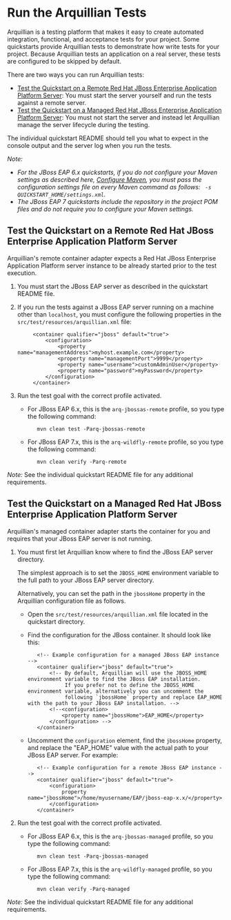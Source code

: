 Run the Arquillian Tests
========================

Arquillian is a testing platform that makes it easy to create automated integration, functional, and acceptance tests for your project. Some quickstarts provide Arquillian tests to demonstrate how write tests for your project. Because Arquillian tests an application on a real server, these tests are configured to be skipped by default.

There are two ways you can run Arquillian tests:

  * [Test the Quickstart on a Remote Red Hat JBoss Enterprise Application Platform Server](#test-the-quickstart-on-a-remote-jboss-eap-server): You must start the server yourself and run the tests against a remote server.
  * [Test the Quickstart on a Managed Red Hat JBoss Enterprise Application Platform Server](#test-the-quickstart-on-a-managed-jboss-eap-server): You must not start the server and instead let Arquillian manage the server lifecycle during the testing.

The individual quickstart README should tell you what to expect in the console output and the server log when you run the tests.

_Note:_

* _For the JBoss EAP 6.x quickstarts, if you do not configure your Maven settings as described here, [Configure Maven](https://github.com/jboss-developer/jboss-developer-shared-resources/blob/master/guides/CONFIGURE_MAVEN.md#configure-maven-to-build-and-deploy-the-quickstarts), you must pass the configuration settings file on every Maven command as follows: ` -s QUICKSTART_HOME/settings.xml`._
* _The JBoss EAP 7 quickstarts include the repository in the project POM files and do not require you to configure your Maven settings._


Test the Quickstart on a Remote Red Hat JBoss Enterprise Application Platform Server
-------------------------------------

Arquillian's remote container adapter expects a Red Hat JBoss Enterprise Application Platform server instance to be already started prior to the test execution.

1. You must start the JBoss EAP server as described in the quickstart README file.

2. If you run the tests against a JBoss EAP server running on a machine other than `localhost`, you must configure the following properties in the `src/test/resources/arquillian.xml` file:

            <container qualifier="jboss" default="true">
                <configuration>
                    <property name="managementAddress">myhost.example.com</property>
                    <property name="managementPort">9999</property>
                    <property name="username">customAdminUser</property>
                    <property name="password">myPassword</property>
                </configuration>
            </container>

3. Run the test goal with the correct profile activated.

   * For JBoss EAP 6.x, this is the `arq-jbossas-remote` profile, so you type the following command:

            mvn clean test -Parq-jbossas-remote

   * For JBoss EAP 7.x, this is the `arq-wildfly-remote` profile, so you type the following command:

            mvn clean verify -Parq-remote


_Note:_ See the individual quickstart README file for any additional requirements.

Test the Quickstart on a Managed Red Hat JBoss Enterprise Application Platform Server
---------------------------------------

Arquillian's managed container adapter starts the container for you and requires that your JBoss EAP server is not running.

1. You must first let Arquillian know where to find the JBoss EAP server directory.

   The simplest approach is to set the `JBOSS_HOME` environment variable to the full path to your JBoss EAP server directory.

   Alternatively, you can set the path in the `jbossHome` property in the Arquillian configuration file as follows.

   * Open the `src/test/resources/arquillian.xml` file located in the quickstart directory.
   * Find the configuration for the JBoss container. It should look like this:

            <!-- Example configuration for a managed JBoss EAP instance -->
            <container qualifier="jboss" default="true">
                <!-- By default, Arquillian will use the JBOSS_HOME environment variable to find the JBoss EAP installation.  
                     If you prefer not to define the JBOSS_HOME environment variable, alternatively you can uncomment the
                     following `jbossHome` property and replace EAP_HOME with the path to your JBoss EAP installation. -->
                <!--<configuration>
                    <property name="jbossHome">EAP_HOME</property>
                </configuration> -->
            </container>

   * Uncomment the `configuration` element, find the `jbossHome` property, and replace the "EAP_HOME" value with the actual path to your JBoss EAP server. For example:

            <!-- Example configuration for a remote JBoss EAP instance -->
            <container qualifier="jboss" default="true">
                <configuration>
                    property name="jbossHome">/home/myusername/EAP/jboss-eap-x.x/</property>
                </configuration>
            </container>


2. Run the test goal with the correct profile activated.

   * For JBoss EAP 6.x, this is the `arq-jbossas-managed` profile, so you type the following command:

            mvn clean test -Parq-jbossas-managed

   * For JBoss EAP 7.x, this is the `arq-wildfly-managed` profile, so you type the following command:

            mvn clean verify -Parq-managed

_Note:_ See the individual quickstart README file for any additional requirements.
